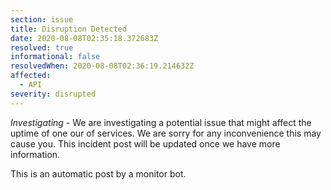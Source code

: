```yaml
---
section: issue
title: Disruption Detected
date: 2020-08-08T02:35:18.372683Z
resolved: true
informational: false
resolvedWhen: 2020-08-08T02:36:19.214632Z
affected:
  - API
severity: disrupted
---
```

*Investigating* - We are investigating a potential issue that might affect the uptime of one our of services. We are sorry for any inconvenience this may cause you. This incident post will be updated once we have more information.

This is an automatic post by a monitor bot.
        